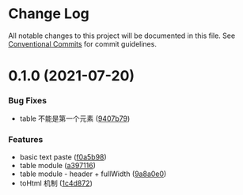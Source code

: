 # Change Log

All notable changes to this project will be documented in this file.
See [Conventional Commits](https://conventionalcommits.org) for commit guidelines.

# 0.1.0 (2021-07-20)


### Bug Fixes

* table 不能是第一个元素 ([9407b79](https://github.com/wangeditor-team/we-2021/commit/9407b79604163fece99dd96552487d21afd085e7))


### Features

* basic text paste ([f0a5b98](https://github.com/wangeditor-team/we-2021/commit/f0a5b980c95fa1e2fc59a898c6e0d0723c276c28))
* table module ([a397116](https://github.com/wangeditor-team/we-2021/commit/a397116de73e088232d9c41828f30f8d56a22dd4))
* table module - header + fullWidth ([9a8a0e0](https://github.com/wangeditor-team/we-2021/commit/9a8a0e093af944ee7deab674f47c2ec7baae0e63))
* toHtml 机制 ([1c4d872](https://github.com/wangeditor-team/we-2021/commit/1c4d8729f84aaab6a448f23064b34a20596305e9))
